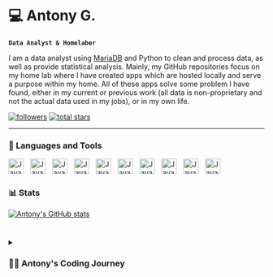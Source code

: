 # 💻 Antony G.

**`Data Analyst & Homelaber`**

I am a data analyst using [MariaDB] and Python to clean and process data, as well as provide statistical analysis. Mainly, my GitHub repositories focus on my home lab where I have created apps which are hosted locally and serve a purpose within my home. All of these apps solve some problem I have found, either in my current or previous work (all data is non-proprietary and not the actual data used in my jobs), or in my own life.

   <p align="left">
      <a href="https://github.com/avgra3?tab=followers">
         <img alt="followers" title="Follow me on Github" src="https://custom-icon-badges.demolab.com/github/followers/avgra3?color=236ad3&labelColor=1155ba&style=for-the-badge&logo=person-add&label=Follow&logoColor=white"/></a>
      <a href="https://github.com/avgra3?tab=repositories&sort=stargazers">
         <img alt="total stars" title="Total stars on GitHub" src="https://custom-icon-badges.demolab.com/github/stars/avgra3?color=55960c&style=for-the-badge&labelColor=488207&logo=star"/></a>
   </p>

---

### 🧰 Languages and Tools

<img align="left" alt="Java" width="30px" style="padding-right:10px;" src="https://cdn.jsdelivr.net/gh/devicons/devicon/icons/git/git-original.svg" />
<img align="left" alt="Java" width="30px" style="padding-right:10px;" src="https://cdn.jsdelivr.net/gh/devicons/devicon/icons/linux/linux-original.svg" />
<img align="left" alt="Java" width="30px" style="padding-right:10px;" src="https://cdn.jsdelivr.net/gh/devicons/devicon/icons/python/python-plain.svg" />
<img align="left" alt="Java" width="30px" style="padding-right:10px;" src="https://cdn.jsdelivr.net/gh/devicons/devicon/icons/mysql/mysql-original.svg" />
<img align="left" alt="Java" width="30px" style="padding-right:10px;" src="https://cdn.jsdelivr.net/gh/devicons/devicon/icons/bash/bash-original.svg" />
<img align="left" alt="Java" width="30px" style="padding-right:10px;" src="https://cdn.jsdelivr.net/gh/devicons/devicon/icons/csharp/csharp-original.svg" />
<img align="left" alt="Java" width="30px" style="padding-right:10px;" src="https://cdn.jsdelivr.net/gh/devicons/devicon/icons/docker/docker-plain.svg" />
<img align="left" alt="Java" width="30px" style="padding-right:10px;" src="https://cdn.jsdelivr.net/gh/devicons/devicon/icons/anaconda/anaconda-original.svg" />
<img align="left" alt="Java" width="30px" style="padding-right:10px;" src="https://cdn.jsdelivr.net/gh/devicons/devicon/icons/github/github-original.svg" />
<img align="left" alt="Java" width="30px" style="padding-right:10px;" src="https://cdn.jsdelivr.net/gh/devicons/devicon/icons/django/django-plain.svg" />
<br />

#

### 📊 Stats
[![Antony's GitHub stats](https://github-readme-stats.vercel.app/api?username=avgra3&count_private=true&show_icons=true&theme=dracula)](https://github-readme-stats.vercel.app/api?username=avgra3)

#

<details>
 <summary><h3>👨‍💻 Antony's Coding Journey</h3></summary>
  I was first introduced to coding in college, where we used mathematical modeling to make predictions and simulate events. This was a difficult class as we only used the Python modules Numpy and Matplotlib. However, I got a taste for programming and began using it to make simple apps to help me with my college studies (mainly calculations and to verify hand calculated results). Once graduating I began working as a Data Analyst were I have mainly used coding to clean data and to make statistical observations. My personal projects on the other hand are used to solve problems or questions I may have. Currently, I am working on getting more into data science and machine learning to progress my career. As such, I expect to eventually create repositories of some of the material I have been working on.

<!-- raw links here -->
[MariaDB]: https://mariadb.com/about-us/
